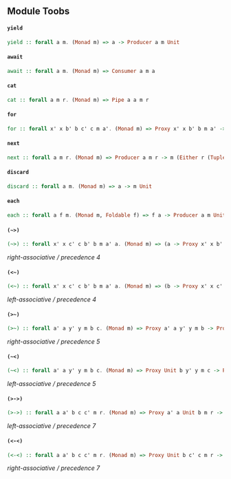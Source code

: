 ## Module Toobs

#### `yield`

``` purescript
yield :: forall a m. (Monad m) => a -> Producer a m Unit
```

#### `await`

``` purescript
await :: forall a m. (Monad m) => Consumer a m a
```

#### `cat`

``` purescript
cat :: forall a m r. (Monad m) => Pipe a a m r
```

#### `for`

``` purescript
for :: forall x' x b' b c' c m a'. (Monad m) => Proxy x' x b' b m a' -> (b -> Proxy x' x c' c m b') -> Proxy x' x c' c m a'
```

#### `next`

``` purescript
next :: forall a m r. (Monad m) => Producer a m r -> m (Either r (Tuple a (Producer a m r)))
```

#### `discard`

``` purescript
discard :: forall a m. (Monad m) => a -> m Unit
```

#### `each`

``` purescript
each :: forall a f m. (Monad m, Foldable f) => f a -> Producer a m Unit
```

#### `(~>)`

``` purescript
(~>) :: forall x' x c' c b' b m a' a. (Monad m) => (a -> Proxy x' x b' b m a') -> (b -> Proxy x' x c' c m b') -> a -> Proxy x' x c' c m a'
```

_right-associative / precedence 4_

#### `(<~)`

``` purescript
(<~) :: forall x' x c' c b' b m a' a. (Monad m) => (b -> Proxy x' x c' c m b') -> (a -> Proxy x' x b' b m a') -> a -> Proxy x' x c' c m a'
```

_left-associative / precedence 4_

#### `(>~)`

``` purescript
(>~) :: forall a' a y' y m b c. (Monad m) => Proxy a' a y' y m b -> Proxy Unit b y' y m c -> Proxy a' a y' y m c
```

_right-associative / precedence 5_

#### `(~<)`

``` purescript
(~<) :: forall a' a y' y m b c. (Monad m) => Proxy Unit b y' y m c -> Proxy a' a y' y m b -> Proxy a' a y' y m c
```

_left-associative / precedence 5_

#### `(>->)`

``` purescript
(>->) :: forall a a' b c c' m r. (Monad m) => Proxy a' a Unit b m r -> Proxy Unit b c' c m r -> Proxy a' a c' c m r
```

_left-associative / precedence 7_

#### `(<-<)`

``` purescript
(<-<) :: forall a a' b c c' m r. (Monad m) => Proxy Unit b c' c m r -> Proxy a' a Unit b m r -> Proxy a' a c' c m r
```

_right-associative / precedence 7_


